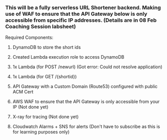 ### This will be a fully serverless URL Shortener backend. Making use of WAF to ensure that the API Gateway below is only accessible from specific IP addresses. (Details are in 08 Feb Coaching Session labsheet)

<p>Required Components:

1. DynamoDB to store the short ids

2. Created Lambda execution role to access DynamoDB

3. 1x Lambda (for POST /newurl) (Got error: Could not resolve application)

4. 1x Lambda (for GET /{shortid})

5. API Gateway with a Custom Domain (Route53) configured with public ACM Cert

6. AWS WAF to ensure that the API Gateway is only accessible from your IP  (Not done yet)

7. X-ray for tracing (Not done yet)

8. Cloudwatch Alarms + SNS for alerts (Don't have to subscribe as this is for learning purposes only)
